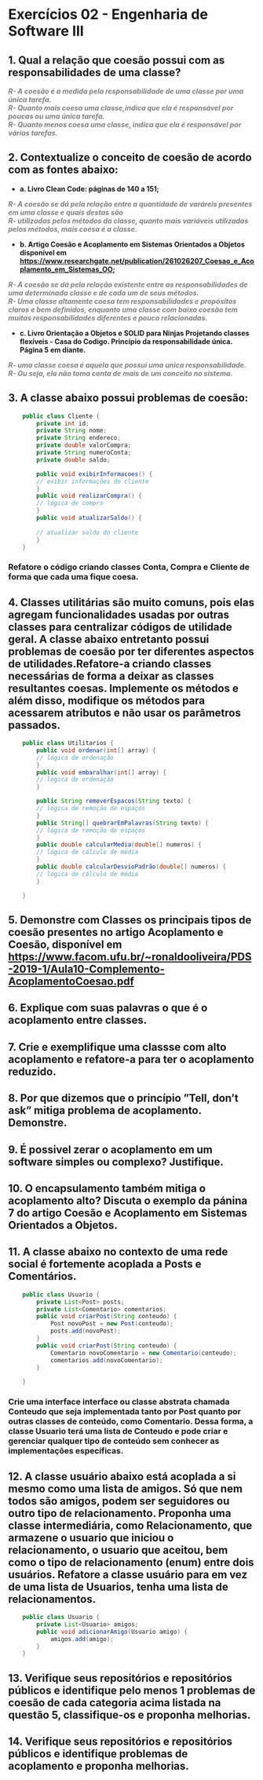 # Exercícios 02 - Engenharia de Software III

## 1. Qual a relação que coesão possui com as responsabilidades de uma classe?

<span style="color: grey">

***R- A coesão é a medida pela responsabilidade de uma classe por uma única tarefa.*** <br>
***R- Quanto mais coesa uma classe,indica que ela é responsável por poucas ou uma única tarefa.***<br>
***R- Quanto menos coesa uma classe, indica que ela é responsável por várias tarefas.***

</span>

## 2. Contextualize o conceito de coesão de acordo com as fontes abaixo:
- **a. Livro Clean Code: páginas de 140 a 151;**

<span style="color: grey">

***R- A coesão se dá pela relação entre a quantidade de varáreis presentes em uma classe e quais destas são*** <br>
***R- utilizadas pelos métodos da classe, quanto mais variáveis utilizadas pelos métodos, mais coesa é a classe.*** <br>

</span>

- **b. Artigo Coesão e Acoplamento em Sistemas Orientados a Objetos
disponível em https://www.researchgate.net/publication/261026207_Coesao_e_Acoplamento_em_Sistemas_OO;**

<span style="color: grey">

***R- A coesão se dá pela relação existente entre as responsabilidades de uma determinada classe e de cada um de seus métodos.*** <br>
***R- Uma classe altamente coesa tem responsabilidades e propósitos claros e bem definidos, enquanto uma classe com baixa coesão tem muitas responsabilidades diferentes e pouco relacionadas.*** <br>

</span>

- **c. Livro Orientação a Objetos e SOLID para Ninjas Projetando classes
flexíveis - Casa do Codigo. Princípio da responsabilidade única. Página 5 em diante.**

<span style="color: grey">

***R- uma classe coesa é aquela que possui uma unica responsabilidade.*** <br>
***R- Ou seja, ela não toma conta de mais de um conceito no sistema.*** <br>

</span>

## 3. A classe abaixo possui problemas de coesão:
```java
    public class Cliente {
        private int id;
        private String nome;
        private String endereco;
        private double valorCompra;
        private String numeroConta;
        private double saldo;

        public void exibirInformacoes() {
        // exibir informações do cliente
        }
        public void realizarCompra() {
        // lógica de compra
        }
        public void atualizarSaldo() {
        
        // atualizar saldo do cliente
        }
    }
```
### Refatore o código criando classes Conta, Compra e Cliente de forma que cada uma fique coesa.

## 4. Classes utilitárias são muito comuns, pois elas agregam funcionalidades usadas por outras classes para centralizar códigos de utilidade geral. A classe abaixo entretanto possui problemas de coesão por ter diferentes aspectos de utilidades.Refatore-a criando classes necessárias de forma a deixar as classes resultantes coesas. Implemente os métodos e além disso, modifique os métodos para acessarem atributos e não usar os parâmetros passados.

```java
    public class Utilitarios {
        public void ordenar(int[] array) {
        // lógica de ordenação
        }
        public void embaralhar(int[] array) {
        // lógica de ordenação
        }

        public String removerEspacos(String texto) {
        // lógica de remoção de espaços
        }
        public String[] quebrarEmPalavras(String texto) {
        // lógica de remoção de espaços
        }
        public double calcularMedia(double[] numeros) {
        // lógica de cálculo de média
        }
        public double calcularDesvioPadrão(double[] numeros) {
        // lógica de cálculo de média
        }

    }
```

## 5. Demonstre com Classes os principais tipos de coesão presentes no artigo Acoplamento e Coesão, disponível em https://www.facom.ufu.br/~ronaldooliveira/PDS-2019-1/Aula10-Complemento-AcoplamentoCoesao.pdf

## 6. Explique com suas palavras o que é o acoplamento entre classes.

## 7. Crie e exemplifique uma classse com alto acoplamento e refatore-a para ter o acoplamento reduzido.

## 8. Por que dizemos que o princípio ”Tell, don’t ask” mitiga problema de acoplamento. Demonstre.

## 9. É possivel zerar o acoplamento em um software simples ou complexo? Justifique.

## 10. O encapsulamento também mitiga o acoplamento alto? Discuta o exemplo da pánina 7 do artigo Coesão e Acoplamento em Sistemas Orientados a Objetos.

## 11. A classe abaixo no contexto de uma rede social é fortemente acoplada a Posts e Comentários.

```java
    public class Usuario {
        private List<Post> posts;
        private List<Comentario> comentarios;
        public void criarPost(String conteudo) {
            Post novoPost = new Post(conteudo);
            posts.add(novoPost);
        }
        public void criarPost(String conteudo) {
            Comentario novoComentario = new Comentario(conteudo);
            comentarios.add(novoComentario);
        }

    }
```

### Crie uma interface interface ou classe abstrata chamada Conteudo que seja implementada tanto por Post quanto por outras classes de conteúdo, como Comentario. Dessa forma, a classe Usuario terá uma lista de Conteudo e pode criar e gerenciar qualquer tipo de conteúdo sem conhecer as implementações específicas.

## 12. A classe usuário abaixo está acoplada a si mesmo como uma lista de amigos. Só que nem todos são amigos, podem ser seguidores ou outro tipo de relacionamento. Proponha uma classe intermediária, como Relacionamento, que armazene o usuario que iniciou o relacionamento, o usuario que aceitou, bem como o tipo de relacionamento (enum) entre dois usuários. Refatore a classe usuário para em vez de uma lista de Usuarios, tenha uma lista de relacionamentos.

```java
    public class Usuario {
        private List<Usuario> amigos;
        public void adicionarAmigo(Usuario amigo) {
            amigos.add(amigo);
        }
    }
```

## 13. Verifique seus repositórios e repositórios públicos e identifique pelo menos 1 problemas de coesão de cada categoria acima listada na questão 5, classifique-os e proponha melhorias.


## 14. Verifique seus repositórios e repositórios públicos e identifique problemas de acoplamento e proponha melhorias.

